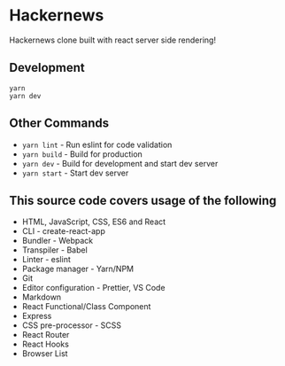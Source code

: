 # Hackernews

Hackernews clone built with react server side rendering!

## Development

    yarn
    yarn dev

## Other Commands

- `yarn lint` - Run eslint for code validation
- `yarn build` - Build for production
- `yarn dev` - Build for development and start dev server
- `yarn start` - Start dev server

## This source code covers usage of the following

- HTML, JavaScript, CSS, ES6 and React
- CLI - create-react-app
- Bundler - Webpack
- Transpiler - Babel
- Linter - eslint
- Package manager - Yarn/NPM
- Git
- Editor configuration - Prettier, VS Code
- Markdown
- React Functional/Class Component
- Express
- CSS pre-processor - SCSS
- React Router
- React Hooks
- Browser List
